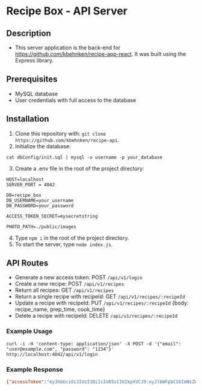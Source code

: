 # Recipe Box - API Server

## Description

- This server application is the back-end for https://github.com/kbehnken/recipe-app-react. It was built using the Express library.

## Prerequisites

- MySQL database
- User credentials with full access to the database

## Installation

1. Clone this repository with: `git clone https://github.com/kbehnken/recipe-api`.
2. Initialize the database:
```
cat dbConfig/init.sql | mysql -u username -p your_database
```
3. Create a .env file in the root of the project directory:
```
HOST=localhost
SERVER_PORT = 4042

DB=recipe_box
DB_USERNAME=your_username
DB_PASSWORD=your_password

ACCESS_TOKEN_SECRET=mysecretstring

PHOTO_PATH=./public/images
```
4. Type `npm i` in the root of the project directory.
5. To start the server, type `node index.js`.

## API Routes

- Generate a new access token: POST `/api/v1/login`
- Create a new recipe: POST `/api/v1/recipes`
- Return all recipes: GET `/api/v1/recipes`
- Return a single recipe with recipeId: GET `/api/v1/recipes/:recipeId`
- Update a recipe with recipeId: PUT `/api/v1/recipes/:recipeId` {body: recipe_name, prep_time, cook_time}
- Delete a recipe with recipeId: DELETE `/api/v1/recipes/:recipeId`

### Example Usage
```shell
curl -i -H 'content-type: application/json' -X POST -d '{"email": "user@example.com", "password": "1234"}' http://localhost:4042/api/v1/login
```

### Example Response

```json
{"accessToken":"eyJhbGciOiJIUzI1NiIsInR5cCI6IkpXVCJ9.eyJlbWFpbCI6ImNsZW9AZ21haWwuY29tIiwidXNlcl9pZCI6MywiZmlyc3RfbmFtZSI6IkNsZW9wYXRyYSIsImxhc3RfbmFtZSI6IkJlaG5rZW4iLCJpc19hZG1pbiI6MCwiaWF0IjoxNjA5MzczMjg4LCJleHAiOjE2MDk2MzI0ODh9.bKyru7UygB7RhKrDz3_NXY_OlOH5ugkUwumItDEoEuE"}
```